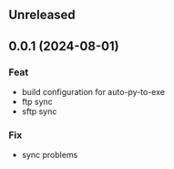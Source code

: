 ## Unreleased

## 0.0.1 (2024-08-01)

### Feat

- build configuration for auto-py-to-exe
- ftp sync
- sftp sync

### Fix

- sync problems
